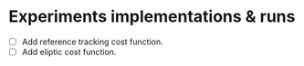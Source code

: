 # Experiments implementations & runs

 - [ ] Add reference tracking cost function.
 - [ ] Add eliptic cost function.